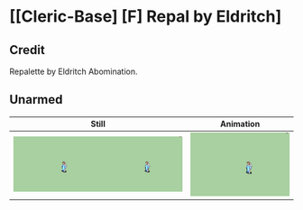 # [\[Cleric-Base\] \[F\] Repal by Eldritch]

## Credit

Repalette by Eldritch Abomination.

## Unarmed

| Still | Animation |
| :---: | :-------: |
| ![Unarmed still](./Unarmed_000.png) | ![Unarmed animation](./Unarmed.gif) |
